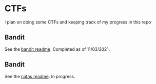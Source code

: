 # CTFs
I plan on doing some CTFs and keeping track of my progress in this repo

## Bandit
See the [bandit readme](./bandit/README.md). Completed as of 11/03/2021.

## Bandit
See the [natas readme](./natas/README.md). In progress.